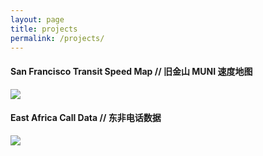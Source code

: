 ```yaml
---
layout: page
title: projects
permalink: /projects/
---
```

#### San Francisco Transit Speed Map // 旧金山 MUNI 速度地图

[<img src="http://testofti.me/static/munimap-screenshot.png">](http://testofti.me/muni-speed-map)

#### East Africa Call Data // 东非电话数据

[<img src="http://testofti.me/static/rwanda_map-screenshot.png">](https://github.com/shangyian/greatlakes-call-data)
